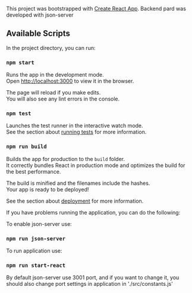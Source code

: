 This project was bootstrapped with [Create React App](https://github.com/facebook/create-react-app).
Backend pard was developed with json-server

## Available Scripts

In the project directory, you can run:

### `npm start`

Runs the app in the development mode.<br>
Open [http://localhost:3000](http://localhost:3000) to view it in the browser.

The page will reload if you make edits.<br>
You will also see any lint errors in the console.

### `npm test`

Launches the test runner in the interactive watch mode.<br>
See the section about [running tests](https://facebook.github.io/create-react-app/docs/running-tests) for more information.

### `npm run build`

Builds the app for production to the `build` folder.<br>
It correctly bundles React in production mode and optimizes the build for the best performance.

The build is minified and the filenames include the hashes.<br>
Your app is ready to be deployed!

See the section about [deployment](https://facebook.github.io/create-react-app/docs/deployment) for more information.


If you have problems running the application, you can do the following:

To enable json-server use:
### `npm run json-server`

To run application use:
### `npm run start-react`

By default json-server use 3001 port, and if you want to change it, you should also change port settings in application in './src/constants.js'


